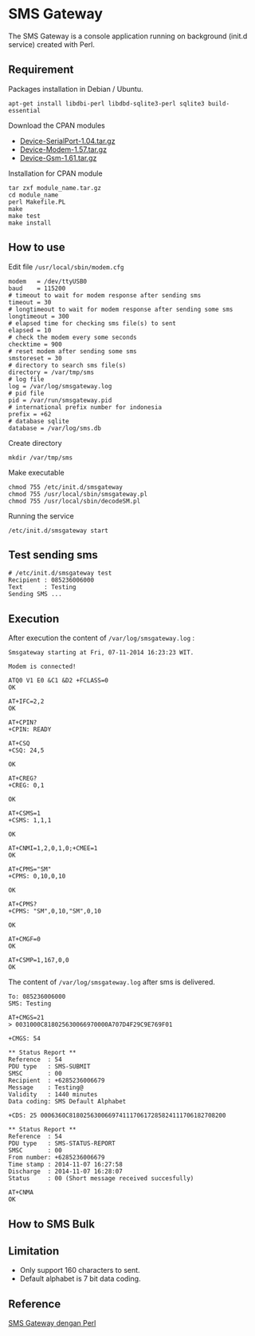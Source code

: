 # SMS Gateway

The SMS Gateway is a console application running on background (init.d service) created with Perl.

## Requirement

Packages installation in Debian / Ubuntu.

```
apt-get install libdbi-perl libdbd-sqlite3-perl sqlite3 build-essential
```

Download the CPAN modules

* [Device-SerialPort-1.04.tar.gz](https://cpan.metacpan.org/authors/id/C/CO/COOK/Device-SerialPort-1.04.tar.gz)
* [Device-Modem-1.57.tar.gz](https://cpan.metacpan.org/authors/id/C/CO/COSIMO/Device-Modem-1.57.tar.gz)
* [Device-Gsm-1.61.tar.gz](https://cpan.metacpan.org/authors/id/C/CO/COSIMO/Device-Gsm-1.61.tar.gz)

Installation for CPAN module

```
tar zxf module_name.tar.gz
cd module_name
perl Makefile.PL
make
make test
make install
```

## How to use

Edit file `/usr/local/sbin/modem.cfg`

```
modem   = /dev/ttyUSB0
baud    = 115200
# timeout to wait for modem response after sending sms
timeout = 30
# longtimeout to wait for modem response after sending some sms
longtimeout = 300
# elapsed time for checking sms file(s) to sent
elapsed = 10
# check the modem every some seconds
checktime = 900
# reset modem after sending some sms
smstoreset = 30
# directory to search sms file(s) 
directory = /var/tmp/sms
# log file
log = /var/log/smsgateway.log
# pid file
pid = /var/run/smsgateway.pid
# international prefix number for indonesia
prefix = +62
# database sqlite
database = /var/log/sms.db
```

Create directory

```
mkdir /var/tmp/sms
```

Make executable

```
chmod 755 /etc/init.d/smsgateway
chmod 755 /usr/local/sbin/smsgateway.pl
chmod 755 /usr/local/sbin/decodeSM.pl
```

Running the service

```
/etc/init.d/smsgateway start
```

## Test sending sms

```
# /etc/init.d/smsgateway test 
Recipient : 085236006000
Text      : Testing
Sending SMS ...
```

## Execution

After execution the content of `/var/log/smsgateway.log` :

```
Smsgateway starting at Fri, 07-11-2014 16:23:23 WIT.

Modem is connected!

ATQ0 V1 E0 &C1 &D2 +FCLASS=0
OK

AT+IFC=2,2
OK

AT+CPIN?
+CPIN: READY

AT+CSQ
+CSQ: 24,5

OK

AT+CREG?
+CREG: 0,1

OK

AT+CSMS=1
+CSMS: 1,1,1

OK

AT+CNMI=1,2,0,1,0;+CMEE=1
OK

AT+CPMS="SM"
+CPMS: 0,10,0,10

OK

AT+CPMS?
+CPMS: "SM",0,10,"SM",0,10

OK

AT+CMGF=0
OK

AT+CSMP=1,167,0,0
OK
```

The content of `/var/log/smsgateway.log` after sms is delivered.

```
To: 085236006000
SMS: Testing

AT+CMGS=21
> 0031000C818025630066970000A707D4F29C9E769F01

+CMGS: 54

** Status Report **
Reference  : 54
PDU type   : SMS-SUBMIT
SMSC       : 00
Recipient  : +6285236006679
Message    : Testing@
Validity   : 1440 minutes
Data coding: SMS Default Alphabet

+CDS: 25 0006360C81802563006697411170617285824111706182708200

** Status Report **
Reference  : 54
PDU type   : SMS-STATUS-REPORT
SMSC       : 00
From number: +6285236006679
Time stamp : 2014-11-07 16:27:58
Discharge  : 2014-11-07 16:28:07
Status     : 00 (Short message received succesfully)

AT+CNMA
OK
```

## How to SMS Bulk


## Limitation

* Only support 160 characters to sent.
* Default alphabet is 7 bit data coding.

## Reference

[SMS Gateway dengan Perl](https://awarmanf.wordpress.com/2016/08/18/sms-gateway-dengan-perl/)

